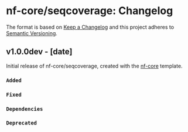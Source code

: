 # nf-core/seqcoverage: Changelog

The format is based on [Keep a Changelog](https://keepachangelog.com/en/1.0.0/)
and this project adheres to [Semantic Versioning](https://semver.org/spec/v2.0.0.html).

## v1.0.0dev - [date]

Initial release of nf-core/seqcoverage, created with the [nf-core](https://nf-co.re/) template.

### `Added`

### `Fixed`

### `Dependencies`

### `Deprecated`
